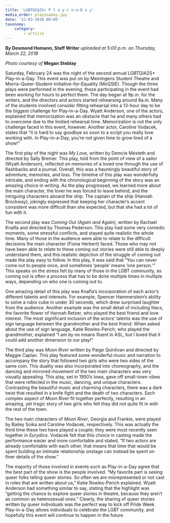 ```yaml
---
title: 'LGBTQIA2S+ P l a y-i n-a-D a y'
media_order: playinaday.jpg
date: '22-03-2018 00:00'
taxonomy:
    category:
        - article
---
```


**By Desmond Homann, Staff Writer** _uploaded at 5:00 p.m. on Thursday, March 22, 2018_

_Photo courtesy of_ **Megan Steblay**

Saturday, February 24 was the night of the second annual LGBTQIA2S+ Play-in-a-Day. This event was put on by Meiningens Student Theatre and Morris-Queer-Student-Initiative-for-Equality (MoQSIE). Though the three plays were performed in the evening, those participating in the event had been working for hours to perfect them. The day began at 9p.m. for the writers, and the directors and actors started rehearsing around 8a.m. Many of the students involved consider fitting rehearsal into a 13-hour day to be the biggest challenge for Play-in-a-Day. Wyatt Anderson, one of the actors, explained that memorization was an obstacle that he and many others had to overcome due to the limited rehearsal time. Memorization is not the only challenge faced in this event, however. Another actor, Caroline Vodacek, states that “it is hard to say goodbye so soon to a script you really love working with. In Play-in-a-Day, you’re not given time to grow tired of a show!” 

The first play of the night was _My Love_, written by Demcie Mesteth and directed by Sally Bremer. This play, told from the point of view of a sailor (Wyatt Anderson), reflected on memories of a loved one through the use of flashbacks and a journal. Overall, this was a hauntingly beautiful story of adventure, memories, and loss. The timeline of this play was wonderfully intricate, and ending with the chronological beginning of the story was an amazing choice in writing. As the play progressed, we learned more about the main character, the lover he was forced to leave behind, and the intriguing characters aboard the ship. The captain of the ship (Hannah Brockway), jokingly expressed that keeping her character’s accent consistent was more difficult than she expected, but that she had a lot of fun with it. 

The second play was _Coming Out (Again and Again)_, written by Rachael Knafla and directed by Thomas Pederson. This play had some very comedic moments, some stressful conflicts, and stayed quite realistic the whole time. Many of those in the audience were able to relate to the difficult decisions the main character (Fiona Herbert) faced. Those who may not have been able to relate to these coming out stories were still able to deeply understand them, and this realistic depiction of the struggle of coming out made the play easy to follow. In this play, it was said that “You can never come out to people once, and sometimes ‘people’ means ‘one person.’” This speaks on the stress felt by many of those in the LGBT community, as coming out is often a process that has to be done multiple times in multiple ways, depending on who one is coming out to.

One amazing detail of this play was Knafla’s incorporation of each actor’s different talents and interests. For example, Spencer Hammerstein’s ability to solve a rubix cube in under 30 seconds, which drew surprised laughter from the audience. Another example was the small detail of including lilacs, the favorite flower of Hannah Retzer, who played the best friend and love interest. The most significant inclusion of the actors’ talents was the use of sign language between the grandmother and the best friend. When asked about the use of sign language, Katie Rowles-Perich, who played the grandmother, explained “I am by no means fluent in ASL, but I loved that it could add another dimension to our play!” 

The third play was _Moon River_ written by Paige Quinlivan and directed by Maggie Caplan. This play featured some wonderful music and narration to accompany the story that followed two girls who were two sides of the same coin. This duality was also incorporated into choreography, and the dancing and mirrored movement of the two main characters was very visually appealing. This play, set in 1950’s Iowa, gave off small-town vibes that were reflected in the music, dancing, and unique characters. Contrasting the beautiful music and charming characters, there was a dark twist that resulted in a knife fight and the death of two characters. Each complex aspect of _Moon River_ fit together perfectly, resulting in an amazing, yet tragic story of two girls who felt they did not quite fit in with the rest of the town.

The two main characters of _Moon River_, Georgia and Frankie, were played by Bailey Soika and Caroline Vodacek, respectively. This was actually the third time these two have played a couple; they were most recently seen together in _Eurydice_. Vodacek felt that this choice in casting made the performance easier and more comfortable and stated, “If two actors are already comfortable with each other, that means that time that would be spent building an intimate relationship onstage can instead be spent on finer details of the show.” 

The majority of those involved in events such as Play-in-a-Day agree that the best part of the show is the people involved. “My favorite part is seeing queer folks telling queer stories. So often we are misrepresented or not cast in roles that are written about us,” Katie Rowles-Perich explained. Wyatt Anderson had something similar to say, stating that the highlight was “getting the chance to explore queer stories in theatre, because they aren’t as common as heterosexual ones.” Clearly, the sharing of queer stories written by queer individuals was the perfect way to kick off Pride Week. Play-in-a-Day allows individuals to celebrate the LGBT community, and hopefully this event will continue to happen in the future.
